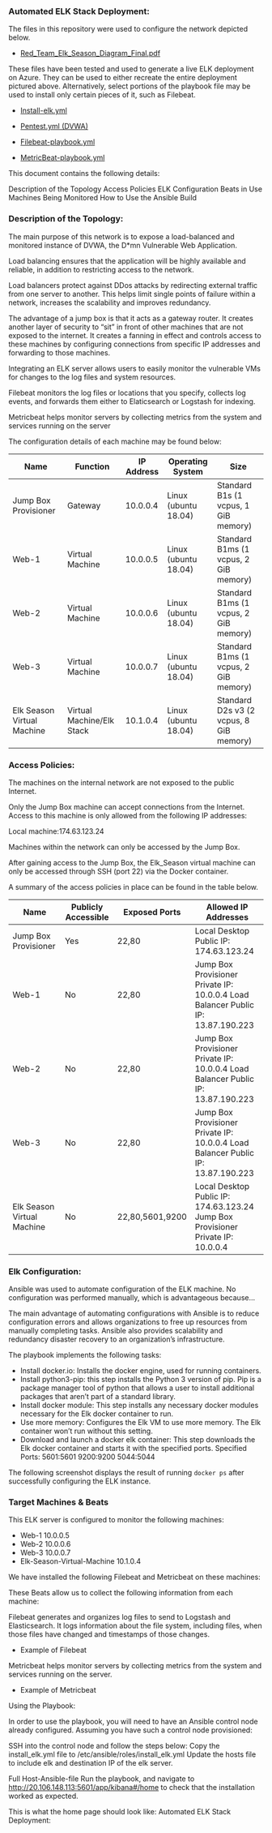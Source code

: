 ### Automated ELK Stack Deployment:

The files in this repository were used to configure the network depicted below.

  * [Red_Team_Elk_Season_Diagram_Final.pdf](https://github.com/Leland41/Project-1-Portfolio/blob/main/Diagrams/Red_Team_Elk_Season_Diagram_Final.pdf)

These files have been tested and used to generate a live ELK deployment on Azure. They can be used to either recreate the entire deployment pictured above. Alternatively, select portions of the playbook file may be used to install only certain pieces of it, such as Filebeat.


* [Install-elk.yml](https://github.com/Leland41/Project-1-Portfolio/blob/main/Ansible/Install-elk.yml)

* [Pentest.yml (DVWA)](https://github.com/Leland41/Project-1-Portfolio/blob/main/Ansible/Pentest.yml)

* [Filebeat-playbook.yml](https://github.com/Leland41/Project-1-Portfolio/blob/main/Ansible/Filebeat-playbook.yml)

* [MetricBeat-playbook.yml](https://github.com/Leland41/Project-1-Portfolio/blob/main/Ansible/Metricbeat-playbook.yml)

This document contains the following details:

Description of the Topology
Access Policies
ELK Configuration
Beats in Use
Machines Being Monitored
How to Use the Ansible Build


### Description of the Topology:

The main purpose of this network is to expose a load-balanced and monitored instance of DVWA, the D*mn Vulnerable Web Application.

Load balancing ensures that the application will be highly available and reliable, in addition to restricting access to the network.

Load balancers protect against DDos attacks by redirecting external traffic from one server to another. This helps limit single points of failure within a network, increases the scalability and improves redundancy. 
 
The advantage of a jump box is that it acts as a gateway router. It creates another layer of security to “sit” in front of other machines that are not exposed to the internet. It creates a fanning in effect and controls access to these machines by configuring connections from specific IP addresses and forwarding to those machines.  

Integrating an ELK server allows users to easily monitor the vulnerable VMs for changes to the log files and system resources.

Filebeat monitors the log files or locations that you specify, collects log events, and forwards them either to Elaticsearch or Logstash for indexing. 

Metricbeat helps monitor servers by collecting metrics from the system and services running on the server

The configuration details of each machine may be found below:

| Name | Function | IP Address | Operating System | Size |
|---|---|---|---|---|
| Jump Box Provisioner | Gateway | 10.0.0.4 | Linux (ubuntu 18.04) | Standard B1s (1 vcpus, 1 GiB memory) |
| Web-1  | Virtual Machine | 10.0.0.5 | Linux (ubuntu 18.04) | Standard B1ms (1 vcpus, 2 GiB memory) |
| Web-2  | Virtual Machine | 10.0.0.6 | Linux (ubuntu 18.04) | Standard B1ms (1 vcpus, 2 GiB memory) |
| Web-3  | Virtual Machine | 10.0.0.7 | Linux (ubuntu 18.04) | Standard B1ms (1 vcpus, 2 GiB memory) |
| Elk Season Virtual Machine | Virtual Machine/Elk Stack | 10.1.0.4 | Linux (ubuntu 18.04) | Standard D2s v3 (2 vcpus, 8 GiB memory) |

### Access Policies:

The machines on the internal network are not exposed to the public Internet. 

Only the Jump Box machine can accept connections from the Internet. Access to this machine is only allowed from the following IP addresses:

Local machine:174.63.123.24

Machines within the network can only be accessed by the Jump Box.

After gaining access to the Jump Box, the Elk_Season virtual machine can only be accessed through SSH (port 22) via the Docker container.

A summary of the access policies in place can be found in the table below.


| Name  | Publicly Accessible | Exposed Ports | Allowed IP Addresses |
|---|---|---|---|
| Jump Box Provisioner  | Yes | 22,80  | Local Desktop Public IP: 174.63.123.24 |
| Web-1 | No | 22,80 | Jump Box Provisioner Private IP: 10.0.0.4 Load Balancer Public IP: 13.87.190.223 |
| Web-2  | No  | 22,80  | Jump Box Provisioner Private IP: 10.0.0.4 Load Balancer Public IP: 13.87.190.223 |
| Web-3 | No | 22,80 | Jump Box Provisioner Private IP: 10.0.0.4 Load Balancer Public IP: 13.87.190.223 |
| Elk Season Virtual Machine | No  | 22,80,5601,9200  | Local Desktop Public IP: 174.63.123.24 Jump Box Provisioner Private IP: 10.0.0.4 |


### Elk Configuration:

Ansible was used to automate configuration of the ELK machine. No configuration was performed manually, which is advantageous because...

The main advantage of automating configurations with Ansible is to reduce configuration errors and allows organizations to free up resources from manually completing tasks. Ansible also provides scalability and redundancy disaster recovery to an organization’s infrastructure. 

The playbook implements the following tasks:

* Install docker.io: Installs the docker engine, used for running containers.
* Install python3-pip: this step installs the Python 3 version of pip. Pip is a package manager tool of python that allows a user to install additional packages that aren’t part of a standard library. 
* Install docker module: This step installs any necessary docker modules necessary for the Elk docker container to run.
* Use more memory: Configures the Elk VM to use more memory. The Elk container won’t run without this setting.
* Download and launch a docker elk container: This step downloads the Elk docker container and starts it with the specified ports.
  Specified Ports:
   5601:5601
   9200:9200
   5044:5044

The following screenshot displays the result of running `docker ps` after successfully configuring the ELK instance.



### Target Machines & Beats
This ELK server is configured to monitor the following machines:

* Web-1 10.0.0.5
* Web-2 10.0.0.6
* Web-3 10.0.0.7
* Elk-Season-Virtual-Machine 10.1.0.4

We have installed the following Filebeat and Metricbeat on these machines:

These Beats allow us to collect the following information from each machine:

Filebeat generates and organizes log files to send to Logstash and Elasticsearch. It logs information about the file system, including files, when those files have changed and timestamps of those changes. 

* Example of Filebeat

Metricbeat helps monitor servers by collecting metrics from the system and services running on the server. 

* Example of Metricbeat

Using the Playbook:

In order to use the playbook, you will need to have an Ansible control node already configured. Assuming you have such a control node provisioned: 

SSH into the control node and follow the steps below:
Copy the install_elk.yml file to /etc/ansible/roles/install_elk.yml
Update the hosts file to include elk and destination IP of the elk server.

Full Host-Ansible-file
Run the playbook, and navigate to http://20.106.148.113:5601/app/kibana#/home to check that the installation worked as expected.

This is what the home page should look like:
Automated ELK Stack Deployment:


